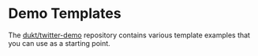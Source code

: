 # Demo Templates

The [dukt/twitter-demo](https://github.com/dukt/twitter-demo) repository contains various template examples that you can use as a starting point.